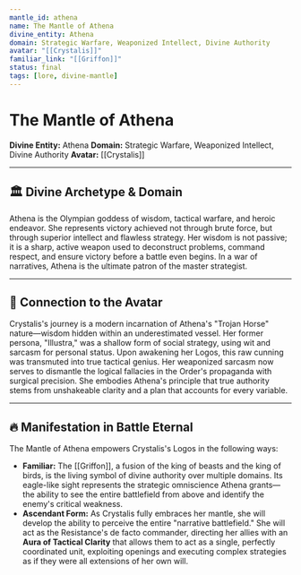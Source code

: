 ```yaml
---
mantle_id: athena
name: The Mantle of Athena
divine_entity: Athena
domain: Strategic Warfare, Weaponized Intellect, Divine Authority
avatar: "[[Crystalis]]"
familiar_link: "[[Griffon]]"
status: final
tags: [lore, divine-mantle]
---
```


# The Mantle of Athena

**Divine Entity:** Athena
**Domain:** Strategic Warfare, Weaponized Intellect, Divine Authority
**Avatar:** [[Crystalis]]

---

## 🏛️ Divine Archetype & Domain
Athena is the Olympian goddess of wisdom, tactical warfare, and heroic endeavor. She represents victory achieved not through brute force, but through superior intellect and flawless strategy. Her wisdom is not passive; it is a sharp, active weapon used to deconstruct problems, command respect, and ensure victory before a battle even begins. In a war of narratives, Athena is the ultimate patron of the master strategist.

---

## 🔗 Connection to the Avatar
Crystalis's journey is a modern incarnation of Athena's "Trojan Horse" nature—wisdom hidden within an underestimated vessel. Her former persona, "Illustra," was a shallow form of social strategy, using wit and sarcasm for personal status. Upon awakening her Logos, this raw cunning was transmuted into true tactical genius. Her weaponized sarcasm now serves to dismantle the logical fallacies in the Order's propaganda with surgical precision. She embodies Athena's principle that true authority stems from unshakeable clarity and a plan that accounts for every variable.

---

## 🔥 Manifestation in Battle Eternal
The Mantle of Athena empowers Crystalis's Logos in the following ways:
- **Familiar:** The [[Griffon]], a fusion of the king of beasts and the king of birds, is the living symbol of divine authority over multiple domains. Its eagle-like sight represents the strategic omniscience Athena grants—the ability to see the entire battlefield from above and identify the enemy's critical weakness.
- **Ascendant Form:** As Crystalis fully embraces her mantle, she will develop the ability to perceive the entire "narrative battlefield." She will act as the Resistance's de facto commander, directing her allies with an **Aura of Tactical Clarity** that allows them to act as a single, perfectly coordinated unit, exploiting openings and executing complex strategies as if they were all extensions of her own will.